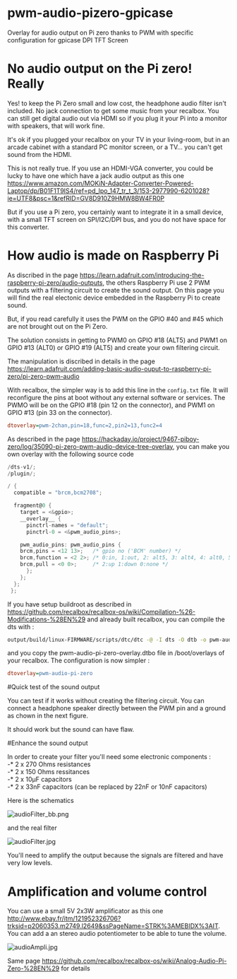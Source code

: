 # pwm-audio-pizero-gpicase
Overlay for audio output on Pi zero thanks to PWM with specific configuration for gpicase DPI TFT Screen


# No audio output on the Pi zero! Really

Yes! to keep the Pi Zero small and low cost, the headphone audio filter isn't included. No jack connection to get some music from your recalbox. You can still get digital audio out via HDMI so if you plug it your Pi into a monitor with speakers, that will work fine.

It's ok if you plugged your recalbox on your TV in your living-room, but in an arcade cabinet with a standard PC monitor screen, or a TV... you can't get sound from the HDMI.

This is not really true. If you use an HDMI-VGA converter, you could be lucky to have one which have a jack audio output as this one https://www.amazon.com/MOKiN-Adapter-Converter-Powered-Laptop/dp/B01F1T9IS4/ref=pd_lpo_147_tr_t_3/153-2977990-6201028?ie=UTF8&psc=1&refRID=GV8D910Z9HMW8BW4FR0P

But if you use a Pi zero, you certainly want to integrate it in a small device, with a small TFT screen on SPI/I2C/DPI bus, and you do not have space for this converter.

# How audio is made on Raspberry Pi

As discribed in the page https://learn.adafruit.com/introducing-the-raspberry-pi-zero/audio-outputs, the others Raspberry Pi use 2 PWM outputs with a filtering circuit to create the sound output. On this page you will find the real electonic device embedded in the Raspberry Pi to create sound.

But, if you read carefully it uses the PWM on the GPIO #40 and #45 which are not brought out on the Pi Zero. 

The solution consists in getting to PWM0 on GPIO #18 (ALT5) and PWM1 on GPIO #13 (ALT0) or GPIO #19 (ALT5) and create your own filtering circuit.

The manipulation is discribed in details in the page https://learn.adafruit.com/adding-basic-audio-ouput-to-raspberry-pi-zero/pi-zero-pwm-audio

With recalbox, the simpler way is to add this line in the `config.txt` file. It will reconfigure the pins at boot without any external software or services. The PWMO will be on the GPIO #18 (pin 12 on the connector), and PWM1 on GPIO #13 (pin 33 on the connector).

```ini
dtoverlay=pwm-2chan,pin=18,func=2,pin2=13,func2=4
```

As described in the page https://hackaday.io/project/9467-piboy-zero/log/35090-pi-zero-pwm-audio-device-tree-overlay, you can make you own overlay with the following source code


```c
/dts-v1/;
/plugin/;

/ {
  compatible = "brcm,bcm2708";

  fragment@0 {
    target = <&gpio>;
    __overlay__ {
      pinctrl-names = "default";
      pinctrl-0 = <&pwm_audio_pins>;

    pwm_audio_pins: pwm_audio_pins {
	brcm,pins = <12 13>;   /* gpio no ('BCM' number) */
	brcm,function = <2 2>; /* 0:in, 1:out, 2: alt5, 3: alt4, 4: alt0, 5: alt1, 6: alt2, 7: alt3 */
	brcm,pull = <0 0>;     /* 2:up 1:down 0:none */
      };
    };
  };
 };
```

If you have setup buildroot as described in https://github.com/recalbox/recalbox-os/wiki/Compilation-%26-Modifications-%28EN%29 and already built recalbox, you can compile the dts with :

```bash
output/build/linux-FIRMWARE/scripts/dtc/dtc -@ -I dts -O dtb -o pwm-audio-pi-zero-overlay.dtbo pwm-audio-pi-zero-overlay.dts
```
and you copy the pwm-audio-pi-zero-overlay.dtbo file in /boot/overlays of your recalbox. The configuration is now simpler : 
```ini
dtoverlay=pwm-audio-pi-zero
```
#Quick test of the sound output

You can test if it works without creating the filtering circuit. You can connect a headphone speaker directly between the PWM pin and a ground as chown in the next figure. 

It should work but the sound can have flaw. 

#Enhance the sound output

In order to create your filter you'll need some electronic components : 		
-* 2 x 270 Ohms resistances		
-* 2 x 150 Ohms ressitances		
-* 2 x 10µF capacitors		
-* 2 x 33nF capacitors (can be replaced by 22nF or 10nF capacitors)		
		
Here is the schematics		
		
![audioFilter_bb.png](http://images.morere.eu/audioFilter_bb.png)		
		
and the real filter		
		
![audioFilter.jpg](http://images.morere.eu/audioFilter.jpg)		
		
You'll need to amplify the output because the signals are filtered and have very low levels.		
		
# Amplification and volume control		
		
You can use a small 5V 2x3W amplificator as this one http://www.ebay.fr/itm/121952326706?trksid=p2060353.m2749.l2649&ssPageName=STRK%3AMEBIDX%3AIT. You can add a an stereo audio potentiometer to be able to tune the volume.		
		
![audioAmpli.jpg](http://images.morere.eu/audioAmpli.jpg)


Same page https://github.com/recalbox/recalbox-os/wiki/Analog-Audio-Pi-Zero-%28EN%29 for details

